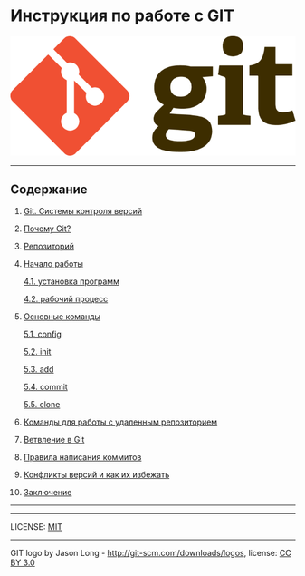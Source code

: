 # Инструкция по работе с GIT

![git-logo](./assets/gitlogo.png)

---

## Содержание
1. [Git. Системы контроля версий](./content.md/01_git-vcs.md)
2. [Почему Git?](./content.md/02_why-git.md)
3. [Репозиторий](./content.md/03_repository.md)
4. [Начало работы](./content.md/04_start01.md)

    [4.1. установка программ](./content.md/04_start01.md)
    
    [4.2. рабочий процесс](./content.md/04_start-02wflow.md)
5. [Основные команды](./content.md/05_main_commands.md)

    [5.1. config](./content.md/05_01_config.md)

    [5.2. init](./content.md/05_02_init.md)

    [5.3. add](./content.md/05_03_add.md)

    [5.4. commit](./content.md/05_04_commit.md)

    [5.5. clone](./content.md/05_05_clone.md)
6. [Команды для работы с удаленным репозиторием](./content.md/06_remote_work_commands.md)
7. [Ветвление в Git](./content.md/07_branching.md)
8. [Правила написания коммитов](./content.md/08_commits_rules.md)
9. [Конфликты версий и как их избежать](./content.md/09_conflicts_avoid.md)
10. [Заключение](./content.md/10_finale.md)

---



---

LICENSE: [MIT](./license.md)


---

GIT logo by Jason Long - http://git-scm.com/downloads/logos, license: [CC BY 3.0](https://creativecommons.org/licenses/by/3.0/)